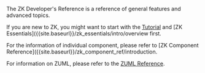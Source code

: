 The ZK Developer's Reference is a reference of general features and
advanced topics.

If you are new to ZK, you might want to start with the
[Tutorial]({{site.baseurl}}/get_started/get_zk_up_and_running_with_mvc) and [ZK Essentials]({{site.baseurl}}/zk_essentials/intro/overview first.

For the information of individual component, please refer to [ZK Component Reference]({{site.baseurl}}/zk_component_ref/introduction.

For information on ZUML, please refer to the [ZUML Reference]({{site.baseurl}}/zuml_ref).
